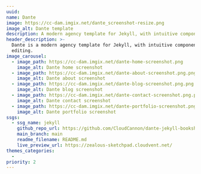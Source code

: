 ```yaml
---
uuid:
name: Dante
image: https://cc-dam.imgix.net/dante_screenshot-resize.png
image_alt: Dante template
description: A modern agency template for Jekyll, with intuitive component-based editing.
header_description: >-
  Dante is a modern agency template for Jekyll, with intuitive component-based
  editing.
image_carousel:
  - image_path: https://cc-dam.imgix.net/dante-home-screenshot.png
    image_alt: Dante home screenshot
  - image_path: https://cc-dam.imgix.net/dante-about-screenshot.png.png
    image_alt: Dante about screenshot
  - image_path: https://cc-dam.imgix.net/dante-blog-screenshot.png.png
    image_alt: Dante blog screenshot
  - image_path: https://cc-dam.imgix.net/dante-contact-screenshot.png.png
    image_alt: Dante contact screenshot
  - image_path: https://cc-dam.imgix.net/dante-portfolio-screenshot.png.png
    image_alt: Dante portfolio screenshot
ssgs:
  - ssg_name: jekyll
    github_repo_url: https://github.com/CloudCannon/dante-jekyll-bookshop-template
    main_branch: main
    readme_filename: README.md
    live_preview_url: https://zealous-sketchpad.cloudvent.net/
themes_categories:
  -
priority: 2
---
```


